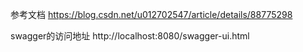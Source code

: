 参考文档
https://blog.csdn.net/u012702547/article/details/88775298

swagger的访问地址
http://localhost:8080/swagger-ui.html